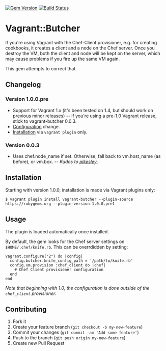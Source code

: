 [![Gem Version](https://badge.fury.io/rb/vagrant-butcher.png)](http://badge.fury.io/rb/vagrant-butcher)
[![Build Status](https://travis-ci.org/cassianoleal/vagrant-butcher.png)](https://travis-ci.org/cassianoleal/vagrant-butcher)

# Vagrant::Butcher

If you're using Vagrant with the Chef-Client provisioner, e.g. for creating cookbooks, it creates a client and a node on the Chef server. Once you destroy the VM, both the client and node will be kept on the server, which may cause problems if you fire up the same VM again.

This gem attempts to correct that.

## Changelog

### Version 1.0.0.pre

* Support for Vagrant 1.x (it's been tested on 1.4, but should work on previous minor releases) -- if you're using a pre-1.0 Vagrant release, stick to vagrant-butcher 0.0.3.
* [Configuration](#usage) change.
* [Installation](#install) via `vagrant plugin` only.

### Version 0.0.3

* Uses chef.node_name if set. Otherwise, fall back to vm.host_name (as before), or vm.box. -- _Kudos to [pikesley](https://github.com/pikesley)_.

## <a id="install"></a>Installation

Starting with version 1.0.0, installation is made via Vagrant plugins only:

    $ vagrant plugin install vagrant-butcher --plugin-source https://rubygems.org --plugin-version 1.0.0.pre1

## <a id='usage'></a>Usage

The plugin is loaded automatically once installed.

By default, the gem looks for the Chef server settings on `$HOME/.chef/knife.rb`. This can be overrdidden by setting:

    Vagrant.configure("2") do |config|
      config.butcher.knife_config_path = '/path/to/knife.rb'
      config.vm.provision :chef_client do |chef|
        # Chef Client provisioner configuration
      end
    end

_Note that beginning with 1.0, the configuration is done outside of the `chef_client` provisioner._

## Contributing

1. Fork it
2. Create your feature branch (`git checkout -b my-new-feature`)
3. Commit your changes (`git commit -am 'Add some feature'`)
4. Push to the branch (`git push origin my-new-feature`)
5. Create new Pull Request
